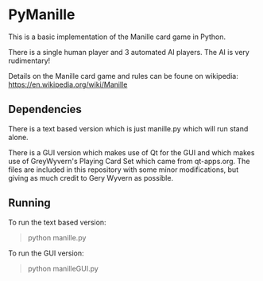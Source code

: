 # PyManille

This is a basic implementation of the Manille card game in Python.

There is a single human player and 3 automated AI players. The AI is very rudimentary!

Details on the Manille card game and rules can be foune on wikipedia: https://en.wikipedia.org/wiki/Manille

## Dependencies
There is a text based version which is just manille.py which will run stand alone.

There is a GUI version which makes use of Qt for the GUI and which makes use of GreyWyvern's Playing Card Set which came from qt-apps.org. The files are included in this repository with some minor modifications, but giving as much credit to Gery Wyvern as possible.


## Running
To run the text based version:

> python manille.py

To run the GUI version:

> python manilleGUI.py
